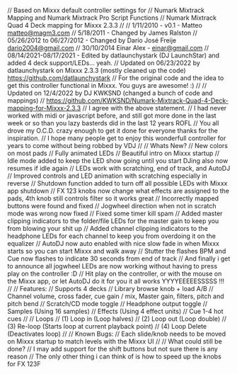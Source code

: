 // Based on Mixxx default controller settings for
// Numark Mixtrack Mapping and Numark Mixtrack Pro Script Functions
// Numark Mixtrack Quad 4 Deck mapping for Mixxx 2.3.3
//
// 1/11/2010 - v0.1 - Matteo <matteo@magm3.com>
// 5/18/2011 - Changed by James Ralston 
// 05/26/2012 to 06/27/2012 - Changed by Darío José Freije <dario2004@gmail.com>
// 30/10/2014  Einar Alex - einar@gmail.com
// 08/14/2021-08/17/2021 - Edited by datlaunchystark (DJ LaunchStar) and added 4 deck support/LEDs... yeah.
// Updated on 06/23/2022 by datlaunchystark on Mixxx 2.3.3 (mostly cleaned up the code) https://github.com/datlaunchystark
// For the original code and the idea to get this controller functional in Mixxx. You guys are awesome! :)
//
// Updated on 12/4/2022 by DJ KWKSND (changed a bunch of code and mappings) 
// https://github.com/KWKSND/Numark-Mixtrack-Quad-4-Deck-mapping-for-Mixxx-2.3.3
// I agree with the above statement.
// I had never worked with midi or javascript before, and still got more done in the last week or so than you lazy basterds did in the last 12 years ROFL
// You all drove my O.C.D. crazy enough to get it done for everyone thanks for the inspiration.
// I hope many people get to enjoy this wonderfull controller for years to come without being robbed by VDJ
// 
// Whats New?
//  New colors on most pads
//  Fully animated LEDs
//  Beautiful intro on Mixxx startup
//  Idle mode added to keep the LED show going until you start DJing also now resumes if idle again
//  LEDs work with scratching, end of track, and AutoDJ
//  Improved controls and LED animation with scratching especially in reverse
//  Shutdown function added to turn off all possible LEDs with Mixxx app shutdown
//  FX 123 knobs now change what effects are assigned to the pads, 4th knob still controls filter so it works great
//  Incorrectly mapped buttons were found and fixed
//  Jogwheel direction when not in scratch mode was wrong now fixed
//  Fixed some timer kill spam
//  Added master clipping indicators to the folder/file LEDs for the master gain to keep you from blowing your shit up
//  Added channel clipping indicators to the headphone LEDs for each channel to keep you from overdoing it on the equalizer
//  AutoDJ now auto enabled with nice slow fade in when Mixxx starts so you can start Mixxx and walk away
//  Stutter the flashes BPM and Cue now flashes to indicate 30 seconds from end of track
//  And finally i get to announce all jogwheel LEDs are now working without having to press play on the controller :D
//  Hit play on the controller, or with the mouse on the Mixxx app, or let AutoDJ do it for you it all works YYYYEEEEESSSSS !!!
//
// Features:
//  Supports 4 decks
//  Library browse knob + load A/B
//  Channel volume, cross fader, cue gain / mix, Master gain, filters, pitch and pitch bend
//  Scratch/CD mode toggle
//  Headphone output toggle
//  Samples (Using 16 samples)
//  Effects (Using 4 effect units)
//  Cue 1-4 hot cues
//
// Loops
//  (1) Loop in (Loop halves)
//  (2) Loop out (Loop double)
//  (3) Re-loop (Starts loop at current playback point)
//  (4) Loop Delete (Deactivates loop)
//
// Known Bugs:
//  Each slide/knob needs to be moved on Mixxx startup to match levels with the Mixxx UI
//
// What could still be done?
//  I may add support for the shift buttons but not sure there is any reason 
//  The only other thing i can think of is how to speed up the knobs for FX 123F
